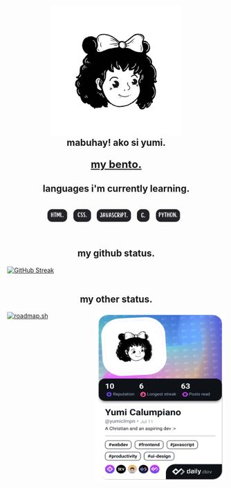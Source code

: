 <body>
  <div align="center">
    <img src="yumi.jpg" width='300px' alt="Yumi" />
    <h2 style='margin: 0;'>mabuhay! ako si yumi.</h2>
    <h3> <a class="webLink" style='font-size: 24px; font-weight: bold;' href="https://bento.me/yumiclmpn" target="_blank">my bento.</a> </h3>
    <h2>languages i'm currently learning.</h2>
  </div>

  <br>
    
  <div align = "center" width: 60%;>
    <img src='html.png' style='height: 30px;   margin-right: 10px; margin-bottom: 10px;'>
    <img src='css.png' style='height: 30px;   margin-right: 10px; margin-bottom: 10px;'>
    <img src='javascript.png' style='height: 30px;   margin-right: 10px; margin-bottom: 10px;'>
    <img src='c.png' style='height: 30px;   margin-right: 10px; margin-bottom: 10px;'>
    <img src='python.png' style='height: 30px;   margin-right: 10px; margin-bottom: 10px;'>
  </div>
    
  <br>

  <div align = "center" width: 60%;>
    <h2>my github status.</h2>
    <div style="display: flex; justify-content: space-between;">
      <a href="https://git.io/streak-stats"><img src="https://streak-stats.demolab.com?user=YumiClmpn&theme=graywhite&hide_border=true" alt="GitHub Streak" /></a>
    </div>
  </div>

  <br>

  <div align = "center" width: 60%;>
    <h2>my other status.</h2>
    <div style="display: flex; justify-content: space-between;">
      <a href="https://roadmap.sh"><img src="https://roadmap.sh/card/tall/657d28ad5145316d250d8a14?variant=light" alt="roadmap.sh"/></a>
      <a href="https://app.daily.dev/yumiclmpn"><img src="./devcard.png" width="300" height="392" alt="Yumi Calumpiano's Dev Card"/></a>
    </div>
  </div>
